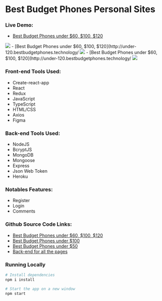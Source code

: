 

# Best Budget Phones Personal Sites
### Live Demo:
  - [Best Budget Phones under $60, $100, $120](http://under-120.bestbudgetphones.technology/)
<img align="" src="https://i.ibb.co/60bq05Y/firefox-rn-Fia6ycm2.png" />
  - [Best Budget Phones under $60, $100, $120](http://under-120.bestbudgetphones.technology/
 <img align="" src="https://i.ibb.co/608twW9/under100.png" />
  - [Best Budget Phones under $60, $100, $120](http://under-120.bestbudgetphones.technology/
 <img align="" src="https://i.ibb.co/7CKQNft/under50.png" />
<!--<img align="" src="https://i.ibb.co/608twW9/under100.png">
#<img align="" src="https://i.ibb.co/7CKQNft/under50.png" />-->

<!--
### Live Demo:
  - [Best Budget Phones under $60, $100, $120](http://under-120.bestbudgetphones.technology/)
  - [Best Budget Phones under $100](http://under-100.bestbudgetphones.technology/)
  - [Best Budget Phones under $50](http://under-50.bestbudgetphones.technology/)
  - -->
    
### Front-end Tools Used:
  - Create-react-app
  - React
  - Redux
  - JavaScript
  - TypeScript
  - HTML/CSS
  - Axios
  - Figma

### Back-end Tools Used:
  - NodeJS
  - BcryptJS
  - MongoDB
  - Mongoose
  - Express
  - Json Web Token
  - Heroku

### Notables Features:
-  Register
- Login
- Comments

### Github Source Code Links:
  - [Best Budget Phones under $60, $100, $120](https://github.com/Tonymndz/BestBudgetPhones/tree/master)
  - [Best Budget Phones under $100](https://github.com/Tonymndz/BestBudgetPhonesUnder100/tree/master)
  - [Best Budget Phones under $50](https://github.com/Tonymndz/BestBudgetPhonesUnder50/tree/master)
  - [Back-end for all the pages](https://github.com/Tonymndz/Best-budget-phones-backend)

### Running Locally
```sh
# Install dependencies
npm i install

# Start the app on a new window
npm start
```
